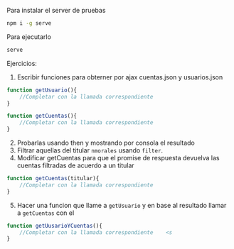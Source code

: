 Para instalar el server de pruebas
```bash
npm i -g serve
```

Para ejecutarlo
```bash
serve
```


Ejercicios:
1) Escribir funciones para obterner por ajax cuentas.json y usuarios.json
```javascript
function getUsuario(){
    //Completar con la llamada correspondiente
}

function getCuentas(){
    //Completar con la llamada correspondiente
}
```
2) Probarlas usando then y mostrando por consola el resultado
3) Filtrar aquellas del titular `nmorales` usando `filter`.
4) Modificar getCuentas para que el promise de respuesta devuelva las cuentas filtradas de acuerdo a un titular

```javascript
function getCuentas(titular){
    //Completar con la llamada correspondiente
}
```

5) Hacer una funcion que llame a `getUsuario` y en base al resultado llamar a `getCuentas` con el 


```javascript
function getUusarioYCuentas(){
    //Completar con la llamada correspondiente    <s
}
```


